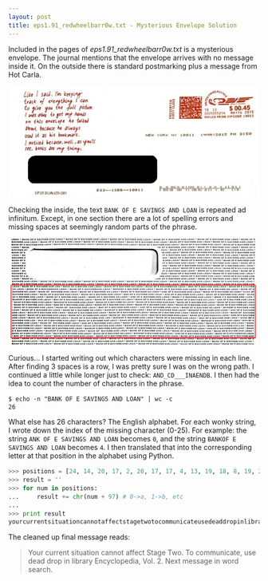 ```yaml
---
layout: post
title: eps1.91_redwheelbarr0w.txt - Mysterious Envelope Solution
---
```


Included in the pages of *eps1.91_redwheelbarr0w.txt* is a mysterious envelope. The journal mentions that the envelope arrives with no message inside it. On the outside there is standard postmarking plus a message from Hot Carla.

![outside](/images/red_wheelbarrow/envelope-out.png)

Checking the inside, the text `BANK OF E SAVINGS AND LOAN` is repeated ad infinitum. Except, in one section there are a lot of spelling errors and missing spaces at seemingly random parts of the phrase.

![inside](/images/red_wheelbarrow/envelope-in-annotated.png)

Curious... I started writing out which characters were missing in each line. After finding 3 spaces is a row, I was pretty sure I was on the wrong path. I continued a little while longer just to check: `AND_CD___INAENDB`. I then had the idea to count the number of characters in the phrase.
```
$ echo -n "BANK OF E SAVINGS AND LOAN" | wc -c
26
```
What else has 26 characters? The English alphabet. For each wonky string, I wrote down the index of the missing character (0-25). For example: the string `ANK OF E SAVINGS AND LOAN` becomes `0`, and the string `BANKOF E SAVINGS AND LOAN` becomes `4`. I then translated that into the corresponding letter at that position in the alphabet using Python.


```py
>>> positions = [24, 14, 20, 17, 2, 20, 17, 17, 4, 13, 19, 18, 8, 19, 20, 0, 19, 8, 14, 13, 2, 0, 13, 13, 14, 19, 0, 5, 5, 4, 2, 19, 18, 19, 0, 6, 4, 19, 22, 14, 19, 14, 2, 14, 12, 12, 20, 13, 8, 2, 0, 19, 4, 20, 18, 4, 3, 4, 0, 3, 3, 17, 14, 15, 8, 13, 11, 8, 1, 17, 0, 17, 24, 4, 13, 2, 24, 2, 11, 14, 15, 4, 3, 8, 0, 21, 14, 11, 19, 22, 14, 13, 4, 23, 19, 12, 4, 18, 18, 0, 6, 4, 8, 13, 22, 14, 17, 3, 18, 4, 0, 17, 2, 7]
>>> result = ''
>>> for num in positions:
...     result += chr(num + 97) # 0->a, 1->b, etc
...
>>> print result
yourcurrentsituationcannotaffectstagetwotocommunicateusedeaddropinlibraryencyclopediavoltwonextmessageinwordsearch
```

The cleaned up final message reads:
> Your current situation cannot affect Stage Two. To communicate, use dead drop in library Encyclopedia, Vol. 2. Next message in word search.